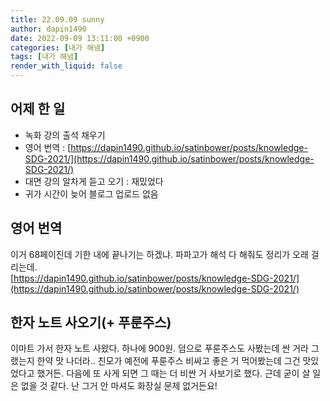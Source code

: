 ```yaml
---
title: 22.09.09 sunny
author: dapin1490
date: 2022-09-09 13:11:00 +0900
categories: [내가 해냄]
tags: [내가 해냄]
render_with_liquid: false
---
```


## 어제 한 일
- 녹화 강의 출석 채우기
- 영어 번역 : [https://dapin1490.github.io/satinbower/posts/knowledge-SDG-2021/](https://dapin1490.github.io/satinbower/posts/knowledge-SDG-2021/)
- 대면 강의 알차게 듣고 오기 : 재밌었다
- 귀가 시간이 늦어 블로그 업로드 없음
  
## 영어 번역
이거 68페이진데 기한 내에 끝나기는 하겠냐. 파파고가 해석 다 해줘도 정리가 오래 걸리는데.  
[https://dapin1490.github.io/satinbower/posts/knowledge-SDG-2021/](https://dapin1490.github.io/satinbower/posts/knowledge-SDG-2021/)  
  
## 한자 노트 사오기(+ 푸룬주스)
이마트 가서 한자 노트 사왔다. 하나에 900원. 덤으로 푸룬주스도 사봤는데 싼 거라 그랬는지 한약 맛 나더라.. 친모가 예전에 푸룬주스 비싸고 좋은 거 먹어봤는데 그건 맛있었다고 했거든. 다음에 또 사게 되면 그 때는 더 비싼 거 사보기로 했다. 근데 굳이 살 일은 없을 것 같다. 난 그거 안 마셔도 화장실 문제 없거든요!  